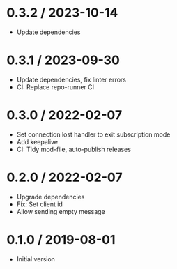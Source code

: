 # 0.3.2 / 2023-10-14

  * Update dependencies

# 0.3.1 / 2023-09-30

  * Update dependencies, fix linter errors
  * CI: Replace repo-runner CI

# 0.3.0 / 2022-02-07

  * Set connection lost handler to exit subscription mode
  * Add keepalive
  * CI: Tidy mod-file, auto-publish releases

# 0.2.0 / 2022-02-07

  * Upgrade dependencies
  * Fix: Set client id
  * Allow sending empty message

# 0.1.0 / 2019-08-01

  * Initial version
